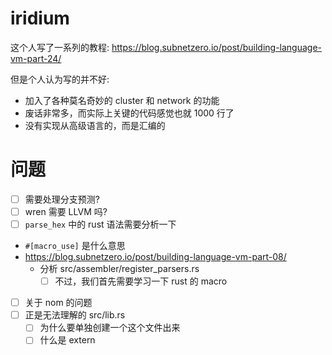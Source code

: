 # iridium

这个人写了一系列的教程:
https://blog.subnetzero.io/post/building-language-vm-part-24/

但是个人认为写的并不好:
- 加入了各种莫名奇妙的 cluster 和 network 的功能
- 废话非常多，而实际上关键的代码感觉也就 1000 行了
- 没有实现从高级语言的，而是汇编的

# 问题
- [ ] 需要处理分支预测?
- [ ] wren 需要 LLVM 吗?
- [ ] `parse_hex` 中的 rust 语法需要分析一下
- `#[macro_use]` 是什么意思
- https://blog.subnetzero.io/post/building-language-vm-part-08/
  - 分析 src/assembler/register_parsers.rs
    - [ ] 不过，我们首先需要学习一下 rust 的 macro
- [ ] 关于 nom 的问题
- [ ] 正是无法理解的 src/lib.rs
  - [ ] 为什么要单独创建一个这个文件出来
  - [ ] 什么是 extern
